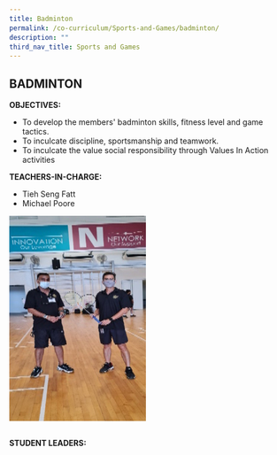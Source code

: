 ```yaml
---
title: Badminton
permalink: /co-curriculum/Sports-and-Games/badminton/
description: ""
third_nav_title: Sports and Games
---
```

## BADMINTON

**OBJECTIVES:**

*   To develop the members' badminton skills, fitness level and game tactics.
*   To inculcate discipline, sportsmanship and teamwork.
*   To inculcate the value social responsibility through Values In Action activities

**TEACHERS-IN-CHARGE:**

*   Tieh Seng Fatt
*   Michael Poore

<img src="/images/sng8.jpg" style="width:49%" align=left>
<br clear="left"><br>

**STUDENT LEADERS:**

